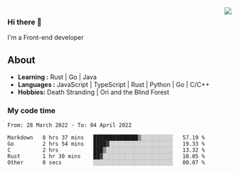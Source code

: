 <img align='right' src="https://github-readme-stats.vercel.app/api?username=strugglebak&show_icons=true">

### Hi there 👋

I'm a Front-end developer

## About

-  **Learning :** Rust | Go | Java
-  **Languages :** JavaScript | TypeScript | Rust | Python | Go | C/C++
-  **Hobbies:** Death Stranding | Ori and the Blind Forest

### My code time

<!--START_SECTION:waka-->

```text
From: 28 March 2022 - To: 04 April 2022

Markdown   8 hrs 37 mins   ██████████████▒░░░░░░░░░░   57.19 %
Go         2 hrs 54 mins   ████▓░░░░░░░░░░░░░░░░░░░░   19.33 %
C          2 hrs           ███▒░░░░░░░░░░░░░░░░░░░░░   13.32 %
Rust       1 hr 30 mins    ██▓░░░░░░░░░░░░░░░░░░░░░░   10.05 %
Other      0 secs          ░░░░░░░░░░░░░░░░░░░░░░░░░   00.07 %
```

<!--END_SECTION:waka-->

